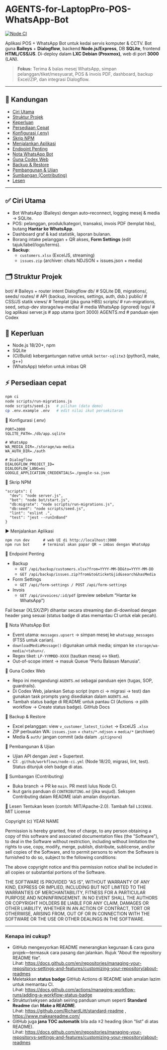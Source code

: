 # AGENTS-for-LaptopPro-POS-WhatsApp-Bot

[![Node CI](https://github.com/joker012-yazid/AGENTS-for-LaptopPro-POS-WhatsApp-Bot/actions/workflows/node-ci.yml/badge.svg)](../../actions/workflows/node-ci.yml)

Aplikasi POS + WhatsApp Bot untuk kedai servis komputer & CCTV. Bot guna **Baileys** + **Dialogflow**, backend **Node.js/Express**, DB **SQLite**, frontend **HTML/CSS/JS**. Di-deploy dalam **LXC Debian (Proxmox)**, web di port **3000** (LAN).

> **Fokus:** Terima & balas mesej WhatsApp, simpan pelanggan/tiket/mesyuarat, POS & invois PDF, dashboard, backup Excel/ZIP, dan integrasi Dialogflow.

---

## 👀 Kandungan
- [Ciri Utama](#-ciri-utama)
- [Struktur Projek](#-struktur-projek)
- [Keperluan](#-keperluan)
- [Persediaan Cepat](#-persediaan-cepat)
- [Konfigurasi (.env)](#-konfigurasi-env)
- [Skrip NPM](#-skrip-npm)
- [Menjalankan Aplikasi](#-menjalankan-aplikasi)
- [Endpoint Penting](#-endpoint-penting)
- [Nota WhatsApp Bot](#-nota-whatsapp-bot)
- [Guna Codex Web](#-guna-codex-web)
- [Backup & Restore](#-backup--restore)
- [Pembangunan & Ujian](#-pembangunan--ujian)
- [Sumbangan (Contributing)](#-sumbangan-contributing)
- [Lesen](#-lesen)

---

## ✅ Ciri Utama
- Bot WhatsApp (Baileys) dengan auto–reconnect, logging mesej & media → SQLite.
- POS: pelanggan, produk/kategori, transaksi, invois PDF (templat hbs), butang **Hantar ke WhatsApp**.
- Dashboard graf & kad statistik, laporan bulanan.
- Borang intake pelanggan + QR akses, **Form Settings** (edit tajuk/label/logo/terms).
- **Backup**:
  - `customers.xlsx` (ExcelJS, streaming)
  - `issues.zip` (archiver: chats NDJSON + issues.json + media)

## 🗂️ Struktur Projek
bot/ # Baileys + router intent Dialogflow
db/ # SQLite DB, migrations/, seeds/
routes/ # API (backup, invoices, settings, auth, dsb.)
public/ # CSS/JS statik
views/ # Templat (jika guna HBS)
scripts/ # run-migrations, seed, setup-dev
storage/wa-media/ # media WhatsApp (ignored)
logs/ # log aplikasi
server.js # app utama (port 3000)
AGENTS.md # panduan ejen Codex

## 🧰 Keperluan
- Node.js 18/20+, npm
- SQLite
- (CI/Build) kebergantungan native untuk `better-sqlite3` (python3, make, g++)  
- (WhatsApp) telefon untuk imbas QR

## ⚡ Persediaan cepat

```bash
npm ci
node scripts/run-migrations.js
node scripts/seed.js   # pilihan (data demo)
cp .env.example .env   # edit nilai ikut persekitaran
```

🔧 Konfigurasi (.env)
```
PORT=3000
SQLITE_PATH=./db/app.sqlite

# WhatsApp
WA_MEDIA_DIR=./storage/wa-media
WA_AUTH_DIR=./auth

# Dialogflow
DIALOGFLOW_PROJECT_ID=
DIALOGFLOW_LANG=ms
GOOGLE_APPLICATION_CREDENTIALS=./google-sa.json
```

🏃 Skrip NPM
```
"scripts": {
  "dev": "node server.js",
  "bot": "node bot/start.js",
  "db:migrate": "node scripts/run-migrations.js",
  "db:seed": "node scripts/seed.js",
  "lint": "eslint .",
  "test": "jest --runInBand"
}
```

▶️ Menjalankan Aplikasi
```
npm run dev      # web UI di http://localhost:3000
npm run bot      # terminal akan papar QR → imbas dengan WhatsApp
```

🔗 Endpoint Penting
- Backup
  - `GET /api/backup/customers.xlsx?from=YYYY-MM-DD&to=YYYY-MM-DD`
  - `GET /api/backup/issues.zip?from&to&ticket&jid&search&hasMedia`
- Form Settings
  - `GET /api/form-settings / POST /api/form-settings`
- Invois
  - `GET /api/invoices/:id/pdf` (preview sebelum “Hantar ke WhatsApp”)

Fail besar (XLSX/ZIP) dihantar secara streaming dan di-download dengan header yang sesuai (status badge di atas memantau CI untuk elak pecah). 

💬 Nota WhatsApp Bot
- Event utama: `messages.upsert` → simpan mesej ke `whatsapp_messages` (FTS5 untuk carian).
- `downloadMediaMessage()` digunakan untuk media; simpan ke `storage/wa-media/<tahun>/`.
- Regex tiket: `LP-YYMMDD-XXXX` (tautkan mesej ↔ tiket).
- Out-of-scope intent → masuk Queue “Perlu Balasan Manusia”.

🤖 Guna Codex Web
- Repo ini mengandungi `AGENTS.md` sebagai panduan ejen (tugas, SOP, guardrails).
- Di Codex Web, jalankan Setup script (npm ci → migrasi → test) dan gunakan task prompts yang disediakan dalam `AGENTS.md`.
- Tambah status badge di README untuk pantau CI (Actions → pilih workflow → Create status badge). 
  GitHub Docs

🧩 Backup & Restore
- Excel pelanggan: view `v_customer_latest_ticket` → ExcelJS `.xlsx`
- ZIP perbualan WA: `issues.json` + `chats/*.ndjson` + `media/*` (archiver)
- Media & `auth/` jangan commit (ada dalam `.gitignore`)

🧪 Pembangunan & Ujian
- Ujian API dengan Jest + Supertest.
- CI: `.github/workflows/node-ci.yml` (Node 18/20, migrasi, lint, test).
  Status ditunjuk oleh badge di atas. 

🤝 Sumbangan (Contributing)
- Buka branch → PR ke `main`. PR mesti lulus Node CI.
- Ikut garis panduan di `CONTRIBUTING.md` (jika wujud). Seksyen Contributing dalam README ialah amalan disyorkan. 

📜 Lesen
Tentukan lesen (contoh: MIT/Apache-2.0). Tambah fail `LICENSE`.
MIT License

Copyright (c) YEAR NAME

Permission is hereby granted, free of charge, to any person obtaining a copy
of this software and associated documentation files (the "Software"), to deal
in the Software without restriction, including without limitation the rights
to use, copy, modify, merge, publish, distribute, sublicense, and/or sell
copies of the Software, and to permit persons to whom the Software is
furnished to do so, subject to the following conditions:

The above copyright notice and this permission notice shall be included in all
copies or substantial portions of the Software.

THE SOFTWARE IS PROVIDED "AS IS", WITHOUT WARRANTY OF ANY KIND, EXPRESS OR
IMPLIED, INCLUDING BUT NOT LIMITED TO THE WARRANTIES OF MERCHANTABILITY,
FITNESS FOR A PARTICULAR PURPOSE AND NONINFRINGEMENT. IN NO EVENT SHALL THE
AUTHORS OR COPYRIGHT HOLDERS BE LIABLE FOR ANY CLAIM, DAMAGES OR OTHER
LIABILITY, WHETHER IN AN ACTION OF CONTRACT, TORT OR OTHERWISE, ARISING FROM,
OUT OF OR IN CONNECTION WITH THE SOFTWARE OR THE USE OR OTHER DEALINGS IN THE
SOFTWARE.

---

### Kenapa ini cukup?
- GitHub mengesyorkan README menerangkan kegunaan & cara guna projek—termasuk cara pasang dan jalankan. Rujuk “About the repository README file”.  
  Lihat: https://docs.github.com/en/repositories/managing-your-repositorys-settings-and-features/customizing-your-repository/about-readmes
- Meletakkan **status badge** GitHub Actions di README ialah amalan lazim untuk memantau CI.  
  Lihat: https://docs.github.com/actions/managing-workflow-runs/adding-a-workflow-status-badge
- Struktur/sekysen adalah seiring panduan umum seperti **Standard Readme** dan **Make a README**.  
  Lihat: https://github.com/RichardLitt/standard-readme , https://www.makeareadme.com/
- GitHub juga **jana TOC automatik** bila ada ≥2 heading (ikon “list” di atas README).  
  Lihat: https://docs.github.com/en/repositories/managing-your-repositorys-settings-and-features/customizing-your-repository/about-readmes
